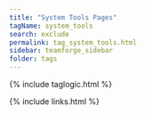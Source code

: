 ```yaml
---
title: "System Tools Pages"
tagName: system_tools
search: exclude
permalink: tag_system_tools.html
sidebar: teamforge_sidebar
folder: tags
---
```

{% include taglogic.html %}

{% include links.html %}
